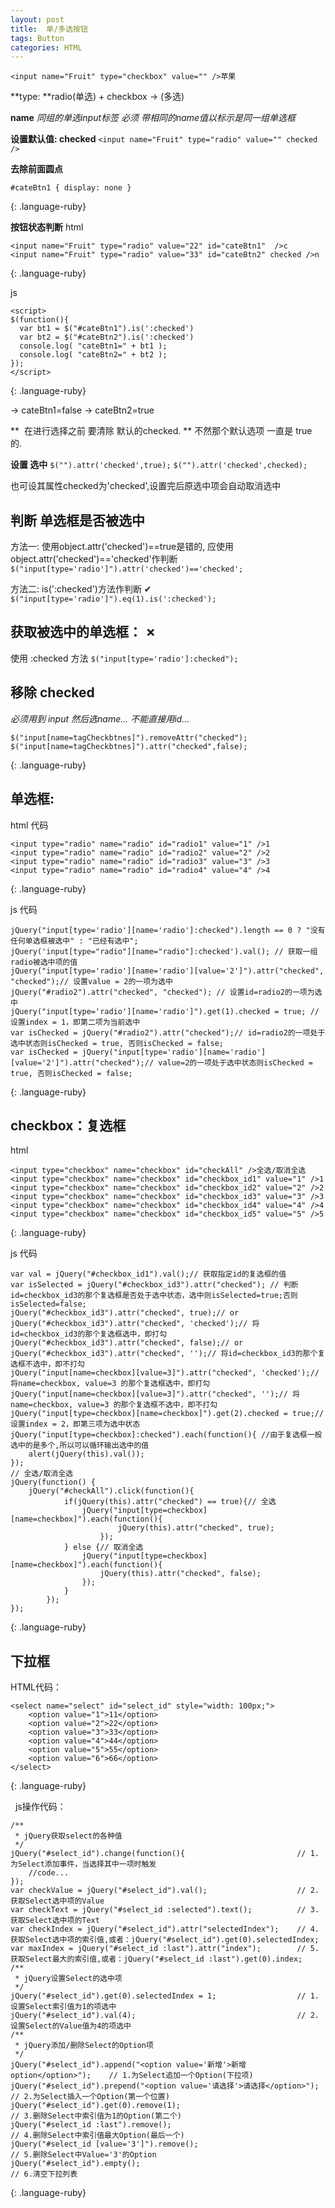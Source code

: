 ```yaml
---
layout: post
title:  单/多选按钮
tags: Button
categories: HTML
---
```


`<input name="Fruit" type="checkbox" value="" />苹果`

**type: **radio(单选) + checkbox → (多选)

**name**
*同组的单选input标签 必须 带相同的name值以标示是同一组单选框*


**设置默认值: checked**
`<input name="Fruit" type="radio" value="" checked />`


**去除前面圆点**
~~~
#cateBtn1 { display: none }
~~~
{: .language-ruby}




**按钮状态判断**
html 
~~~
<input name="Fruit" type="radio" value="22" id="cateBtn1"  />c 
<input name="Fruit" type="radio" value="33" id="cateBtn2" checked />n 
~~~
{: .language-ruby}


js
~~~
<script>
$(function(){   
  var bt1 = $("#cateBtn1").is(':checked')
  var bt2 = $("#cateBtn2").is(':checked')
  console.log( "cateBtn1=" + bt1 );  
  console.log( "cateBtn2=" + bt2 );
});
</script>
~~~
{: .language-ruby}

→ cateBtn1=false
→ cateBtn2=true





**  在进行选择之前 要清除 默认的checked. **
不然那个默认选项 一直是 true 的.



**设置 选中**
`$("").attr('checked',true);`
`$("").attr('checked',checked);`

也可设其属性checked为'checked',设置完后原选中项会自动取消选中




## 判断 单选框是否被选中

方法一:
使用object.attr('checked')==true是错的,
应使用object.attr('checked')=='checked'作判断
`$("input[type='radio']").attr('checked')=='checked';`

方法二:  is(':checked')方法作判断 ✔︎
`$("input[type='radio']").eq(1).is(':checked');`


## 获取被选中的单选框： ✗
使用 :checked 方法
`$("input[type='radio']:checked");`





## 移除 checked
*必须用到 input 然后选name... 不能直接用id...*
~~~
$("input[name=tagCheckbtnes]").removeAttr("checked");  
$("input[name=tagCheckbtnes]").attr("checked",false); 
~~~
{: .language-ruby}









## 单选框:
html 代码
~~~
<input type="radio" name="radio" id="radio1" value="1" />1    
<input type="radio" name="radio" id="radio2" value="2" />2    
<input type="radio" name="radio" id="radio3" value="3" />3    
<input type="radio" name="radio" id="radio4" value="4" />4   
~~~
{: .language-ruby}

js 代码

~~~
jQuery("input[type='radio'][name='radio']:checked").length == 0 ? "没有任何单选框被选中" : "已经有选中";    
jQuery('input[type="radio"][name="radio"]:checked').val(); // 获取一组radio被选中项的值    
jQuery("input[type='radio'][name='radio'][value='2']").attr("checked", "checked");// 设置value = 2的一项为选中    
jQuery("#radio2").attr("checked", "checked"); // 设置id=radio2的一项为选中    
jQuery("input[type='radio'][name='radio']").get(1).checked = true; // 设置index = 1，即第二项为当前选中    
var isChecked = jQuery("#radio2").attr("checked");// id=radio2的一项处于选中状态则isChecked = true, 否则isChecked = false;    
var isChecked = jQuery("input[type='radio'][name='radio'][value='2']").attr("checked");// value=2的一项处于选中状态则isChecked = true, 否则isChecked = false;    
~~~
{: .language-ruby}






## checkbox：复选框
html 
~~~
<input type="checkbox" name="checkbox" id="checkAll" />全选/取消全选    
<input type="checkbox" name="checkbox" id="checkbox_id1" value="1" />1    
<input type="checkbox" name="checkbox" id="checkbox_id2" value="2" />2    
<input type="checkbox" name="checkbox" id="checkbox_id3" value="3" />3    
<input type="checkbox" name="checkbox" id="checkbox_id4" value="4" />4    
<input type="checkbox" name="checkbox" id="checkbox_id5" value="5" />5    
~~~
{: .language-ruby}



js 代码

~~~
var val = jQuery("#checkbox_id1").val();// 获取指定id的复选框的值    
var isSelected = jQuery("#checkbox_id3").attr("checked"); // 判断id=checkbox_id3的那个复选框是否处于选中状态，选中则isSelected=true;否则isSelected=false;    
jQuery("#checkbox_id3").attr("checked", true);// or    
jQuery("#checkbox_id3").attr("checked", 'checked');// 将id=checkbox_id3的那个复选框选中，即打勾    
jQuery("#checkbox_id3").attr("checked", false);// or    
jQuery("#checkbox_id3").attr("checked", '');// 将id=checkbox_id3的那个复选框不选中，即不打勾    
jQuery("input[name=checkbox][value=3]").attr("checked", 'checked');// 将name=checkbox, value=3 的那个复选框选中，即打勾    
jQuery("input[name=checkbox][value=3]").attr("checked", '');// 将name=checkbox, value=3 的那个复选框不选中，即不打勾    
jQuery("input[type=checkbox][name=checkbox]").get(2).checked = true;// 设置index = 2，即第三项为选中状态    
jQuery("input[type=checkbox]:checked").each(function(){ //由于复选框一般选中的是多个,所以可以循环输出选中的值    
    alert(jQuery(this).val());    
});    
// 全选/取消全选    
jQuery(function() {    
    jQuery("#checkAll").click(function(){    
            if(jQuery(this).attr("checked") == true){// 全选    
                jQuery("input[type=checkbox][name=checkbox]").each(function(){    
                        jQuery(this).attr("checked", true);    
                    });    
            } else {// 取消全选    
                jQuery("input[type=checkbox][name=checkbox]").each(function(){    
                    jQuery(this).attr("checked", false);    
                });    
            }    
        });    
});    
~~~
{: .language-ruby}



## 下拉框
HTML代码：
~~~
<select name="select" id="select_id" style="width: 100px;">    
    <option value="1">11</option>    
    <option value="2">22</option>    
    <option value="3">33</option>    
    <option value="4">44</option>    
    <option value="5">55</option>    
    <option value="6">66</option>    
</select>   
~~~
{: .language-ruby}




  js操作代码：
~~~
/**  
 * jQuery获取select的各种值  
 */    
jQuery("#select_id").change(function(){                         // 1.为Select添加事件，当选择其中一项时触发     
    //code...    
});    
var checkValue = jQuery("#select_id").val();                    // 2.获取Select选中项的Value    
var checkText = jQuery("#select_id :selected").text();          // 3.获取Select选中项的Text     
var checkIndex = jQuery("#select_id").attr("selectedIndex");    // 4.获取Select选中项的索引值,或者：jQuery("#select_id").get(0).selectedIndex;    
var maxIndex = jQuery("#select_id :last").attr("index");        // 5.获取Select最大的索引值,或者：jQuery("#select_id :last").get(0).index;    
/**  
 * jQuery设置Select的选中项  
 */    
jQuery("#select_id").get(0).selectedIndex = 1;                  // 1.设置Select索引值为1的项选中    
jQuery("#select_id").val(4);                                    // 2.设置Select的Value值为4的项选中    
/**  
 * jQuery添加/删除Select的Option项  
 */    
jQuery("#select_id").append("<option value='新增'>新增option</option>");    // 1.为Select追加一个Option(下拉项)     
jQuery("#select_id").prepend("<option value='请选择'>请选择</option>");   // 2.为Select插入一个Option(第一个位置)    
jQuery("#select_id").get(0).remove(1);                                      // 3.删除Select中索引值为1的Option(第二个)    
jQuery("#select_id :last").remove();                                        // 4.删除Select中索引值最大Option(最后一个)     
jQuery("#select_id [value='3']").remove();                                  // 5.删除Select中Value='3'的Option     
jQuery("#select_id").empty();                                               // 6.清空下拉列表    
~~~
{: .language-ruby}
